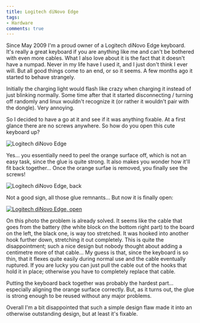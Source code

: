 ```yaml
--- 
title: Logitech diNovo Edge
tags: 
- Hardware
comments: true
---
```

Since May 2009 I'm a proud owner of a Logitech diNovo Edge keyboard. It's really a great keyboard if you are anything like me and can't be bothered with even more cables. What I also love about it is the fact that it 
doesn't have a numpad. Never in my life have I used it, and I just don't think I ever will. But all good things come to an end, or so it seems. A few months ago it started to behave strangely.

Initially the charging light would flash like crazy when charging it instead of just blinking normally. Some time after that it started disconnecting / turning off randomly and linux wouldn't recognize it (or rather 
it wouldn't pair with the dongle). Very annoying.

So I decided to have a go at it and see if it was anything fixable. At a first glance there are no screws anywhere. So how do you open this cute keyboard up?

![Logitech diNovo Edge](http://farm6.static.flickr.com/5087/5345800767_acfe4f5909_b.jpg)


Yes... you essentially need to peel the orange surface off, which is not an easy task, since the glue is quite strong. It also makes you wonder how it'll fit back together... Once the orange surfae is removed, you 
finally see the screws!

![Logitech diNovo Edge, back](http://farm6.static.flickr.com/5207/5345816531_dfc867135c.jpg)

Not a good sign, all those glue remnants... But now it is finally open:

[![Logitech diNovo Edge, open](http://farm6.static.flickr.com/5209/5346427294_d7575399b1.jpg)](http://farm6.static.flickr.com/5209/5346427294_d7575399b1_b.jpg)

On this photo the problem is already solved. It seems like the cable that goes from the battery (the white block on the bottom right part) to the board on the left, the black one, is way too stretched. It was hooked 
into another hook further down, stretching it out completely. This is quite the disappointment; such a nice design but nobody thought about adding a centimetre more of that cable... My guess is that, since the 
keyboard is so thin, that it flexes quite easily during normal use and the cable eventually ruptured. If you are lucky you can just pull the cable out of the hooks that hold it in place; otherwise you have to 
completely replace that cable.

Putting the keyboard back together was probably the hardest part... especially aligning the orange surface correctly. But, as it turns out, the glue is strong enough to be reused without any major problems.

Overall I'm a bit disappointed that such a simple design flaw made it into an otherwise outstanding design, but at least it's fixable.
